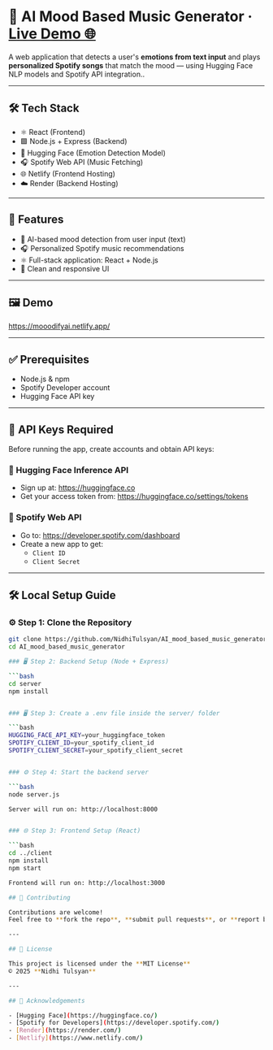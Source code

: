 # 🎵 AI Mood Based Music Generator · [Live Demo 🌐](https://mooodifyai.netlify.app/)

A web application that detects a user's **emotions from text input** and plays **personalized Spotify songs** that match the mood — using Hugging Face NLP models and Spotify API integration..

---

## 🛠️ Tech Stack

- ⚛️ React (Frontend)
- 🟩 Node.js + Express (Backend)
- 🤗 Hugging Face (Emotion Detection Model)
- 🎧 Spotify Web API (Music Fetching)
- 🌐 Netlify (Frontend Hosting)
- ☁️ Render (Backend Hosting)

---

## 🌟 Features

- 🤖 AI-based mood detection from user input (text)
- 🎧 Personalized Spotify music recommendations
- ⚛️ Full-stack application: React + Node.js
- 🎨 Clean and responsive UI

---

## 🖼️ Demo

https://mooodifyai.netlify.app/

---

## ✅ Prerequisites

- Node.js & npm
- Spotify Developer account
- Hugging Face API key

---

## 🔑 API Keys Required

Before running the app, create accounts and obtain API keys:

### 🔹 Hugging Face Inference API
- Sign up at: https://huggingface.co
- Get your access token from: https://huggingface.co/settings/tokens

### 🔹 Spotify Web API
- Go to: https://developer.spotify.com/dashboard
- Create a new app to get:
  - `Client ID`
  - `Client Secret`

---

## 🛠️ Local Setup Guide

### ⚙️ Step 1: Clone the Repository

```bash
git clone https://github.com/NidhiTulsyan/AI_mood_based_music_generator.git
cd AI_mood_based_music_generator

### 🖥️ Step 2: Backend Setup (Node + Express)

```bash
cd server
npm install


### 🖥️ Step 3: Create a .env file inside the server/ folder

```bash
HUGGING_FACE_API_KEY=your_huggingface_token
SPOTIFY_CLIENT_ID=your_spotify_client_id
SPOTIFY_CLIENT_SECRET=your_spotify_client_secret


### ⚙️ Step 4: Start the backend server

```bash
node server.js

Server will run on: http://localhost:8000


### 🌐 Step 3: Frontend Setup (React)

```bash
cd ../client
npm install
npm start

Frontend will run on: http://localhost:3000

## 🤝 Contributing

Contributions are welcome!  
Feel free to **fork the repo**, **submit pull requests**, or **report bugs and suggestions**.

---

## 📃 License

This project is licensed under the **MIT License**  
© 2025 **Nidhi Tulsyan**

---

## 🙌 Acknowledgements

- [Hugging Face](https://huggingface.co/)
- [Spotify for Developers](https://developer.spotify.com/)
- [Render](https://render.com/)
- [Netlify](https://www.netlify.com/)
